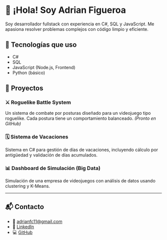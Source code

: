 # 👋 ¡Hola! Soy Adrian Figueroa

Soy desarrollador fullstack con experiencia en C#, SQL y JavaScript.
Me apasiona resolver problemas complejos con código limpio y eficiente.

## 🧠 Tecnologías que uso

- C#
- SQL 
- JavaScript (Node.js, Frontend)
- Python (básico)

## 🚀 Proyectos

### ⚔️ Roguelike Battle System
Un sistema de combate por posturas diseñado para un videojuego tipo roguelike. Cada postura tiene un comportamiento balanceado. *(Pronto en GitHub)*

### 🗓️ Sistema de Vacaciones
Sistema en C# para gestión de días de vacaciones, incluyendo cálculo por antigüedad y validación de días acumulados.

### 📊 Dashboard de Simulación (Big Data)
Simulación de una empresa de videojuegos con análisis de datos usando clustering y K-Means.

---

## 📬 Contacto

- 📧 [adrianfc11@gmail.com](mailto:tuemail@example.com)
- 💼 [LinkedIn](https://www.linkedin.com/in/adrian-figueroa11/)
- 💻 [GitHub](https://github.com/AdrianFC1/my-portfolioADR.git)
